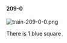 #### 209-0
![train-209-0-0.png](https://github.com/lil-lab/nlvr/raw/master/nlvr/train/images/30/train-209-0-0.png "train-209-0-0.png")

There is 1 blue square